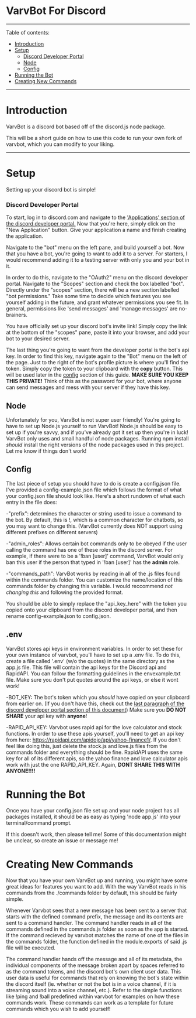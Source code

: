 # VarvBot For Discord
---

Table of contents: 
- [Introduction](#introduction)
- [Setup](#setup)
    - [Discord Developer Portal](#discord-developer-portal)
    - [Node](#node)
    - [Config](#config)
- [Running the Bot](#running-the-bot)
- [Creating New Commands](#creating-new-commands)
---

# Introduction
VarvBot is a discord bot based off of the discord.js node package.

This will be a short guide on how to use this code to run your own fork of varvbot, which you can modify to your liking.

---

# Setup

Setting up your discord bot is simple!

### Discord Developer Portal
To start, log in to discord.com and navigate to the ['Applications' section of the discord developer portal.](https://discord.com/developers/applications) Now that you're here, simply click on the "New Application" button. Give your application a name and finish creating the application.

Navigate to the "bot" menu on the left pane, and build yourself a bot. Now that you have a bot, you're going to want to add it to a server. For starters, I would recommend adding it to a testing server with only you and your bot in it.

In order to do this, navigate to the "OAuth2" menu on the discord developer portal. Navigate to the "Scopes" section and check the box labelled "bot". Directly under the "scopes" section, there will be a new section labelled "bot permissions." Take some time to decide which features you see yourself adding in the future, and grant whatever permissions you see fit. In general, permissions like 'send messages' and 'manage messages' are no-brainers. 

You have officially set up your discord bot's invite link! Simply copy the link at the bottom of the "scopes" pane, paste it into your browser, and add your bot to your desired server.

The last thing you're going to want from the developer portal is the bot's api key. In order to find this key, navigate again to the "Bot" menu on the left of the page. Just to the right of the bot's profile picture is where you'll find the token. Simply copy the token to your clipboard with the **copy** button. This will be used later in the [config](#config) section of this guide. **MAKE SURE YOU KEEP THIS PRIVATE!** Think of this as the password for your bot, where anyone can send messages and mess with your server if they have this key.

## Node
Unfortunately for you, VarvBot is not super user friendly! You're going to have to set up Node.js yourself to run VarvBot! Node.js should be easy to set up if you're savvy, and if you've already got it set up then you're in luck! VarvBot only uses and small handful of node packages. Running npm install _should_ install the right versions of the node packages used in this project. Let me know if things don't work!

## Config
The last piece of setup you should have to do is create a config.json file. I've provided a config-example.json file which follows the format of what your config.json file should look like. Here's a short rundown of what each entry in the file does:

-"prefix": determines the character or string used to issue a command to the bot. By default, this is !, which is a common character for chatbots, so you may want to change this. (VarvBot currently does NOT support using different prefixes on different servers)


-"admin_roles": Allows certain bot commands only to be obeyed if the user calling the command has one of these roles in the discord server. For example, if there were to be a '!ban [user]' command, VarvBot would only ban this user if the person that typed in '!ban [user]' has the **admin** role.

-"commands_path": VarvBot works by reading in all of the .js files found within the commands folder. You can customize the name/location of this commands folder by changing this variable. I would reccommend _not changing this_ and following the provided format.


You should be able to simply replace the "api_key_here" with the token you copied onto your clipboard from the discord developer portal, and then rename config-example.json to config.json.

## .env

VarvBot stores api keys in environment variables. In order to set these for your own instance of varvbot, you'll have to set up a .env file. To do this, create a file called '.env' (w/o the quotes) in the same directory as the app.js file. This file will contain the api keys for the Discord api and RapidAPI. You can follow the formatting guidelines in the envexample.txt file. Make sure you don't put quotes around the api keys, or else it wont work!

-BOT_KEY: The bot's token which you _should_ have copied on your clipboard from earlier on. (If you don't have this, check out the [last paragraph of the discord developer portal section of this document](#discord-developer-portal)) Make sure you **DO NOT SHARE** your api key with **anyone**!

-RAPID_API_KEY: Varvbot uses rapid api for the love calculator and stock functions. In order to use these apis yourself, you'll need to get an api key from here: https://rapidapi.com/apidojo/api/yahoo-finance1/. If you don't feel like doing this, just delete the stock.js and love.js files from the commands folder and everything should be fine. RapidAPI uses the same key for all of its different apis, so the yahoo finance and love calculator apis work with just the one RAPID_API_KEY. Again, **DONT SHARE THIS WITH ANYONE!!!!**

# Running the Bot
Once you have your config.json file set up and your node project has all packages installed, it should be as easy as typing 'node app.js' into your terminal/command prompt.

If this doesn't work, then please tell me! Some of this documentation might be unclear, so create an issue or message me!

# Creating New Commands
Now that you have your own VarvBot up and running, you might have some great ideas for features you want to add. With the way VarvBot reads in his commands from the ./commands folder by default, this should be fairly simple.

Whenever Varvbot sees that a new message has been sent to a server that starts with the defined command prefix, the message and its contents are sent to a command handler. The command handler reads in all of the commands defined in the commands.js folder as soon as the app is started. If the command recieved by varvbot matches the name of one of the files in the commands folder, the function defined in the module.exports of said .js file will be executed.

The command handler hands off the message and all of its metadata, the individual components of the message broken apart by spaces referred to as the command tokens, and the discord bot's own client user data. This user data is useful for commands that rely on knowing the bot's state within the discord itself (ie. whether or not the bot is in a voice channel, if it is streaming sound into a voice channel, etc.). Refer to the simple functions like !ping and !ball predefined within varvbot for examples on how these commands work. These commands can work as a template for future commands which you wish to add yourself!
